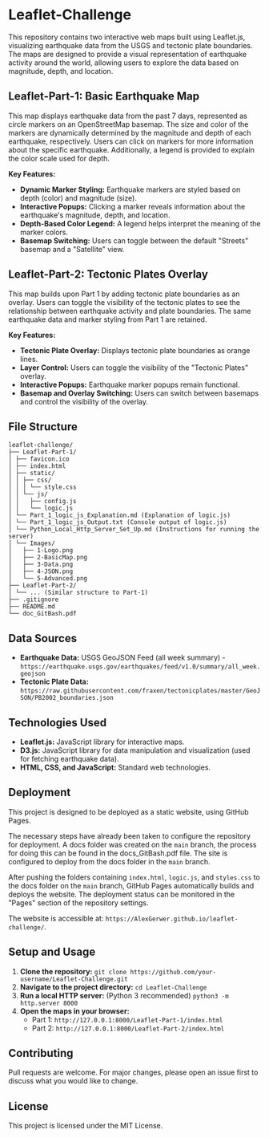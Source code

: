 # Leaflet-Challenge

This repository contains two interactive web maps built using Leaflet.js, visualizing earthquake data from the USGS and tectonic plate boundaries. The maps are designed to provide a visual representation of earthquake activity around the world, allowing users to explore the data based on magnitude, depth, and location.

## Leaflet-Part-1: Basic Earthquake Map

This map displays earthquake data from the past 7 days, represented as circle markers on an OpenStreetMap basemap. The size and color of the markers are dynamically determined by the magnitude and depth of each earthquake, respectively.  Users can click on markers for more information about the specific earthquake.  Additionally, a legend is provided to explain the color scale used for depth.

**Key Features:**

* **Dynamic Marker Styling:** Earthquake markers are styled based on depth (color) and magnitude (size).
* **Interactive Popups:** Clicking a marker reveals information about the earthquake's magnitude, depth, and location.
* **Depth-Based Color Legend:** A legend helps interpret the meaning of the marker colors.
* **Basemap Switching:** Users can toggle between the default "Streets" basemap and a "Satellite" view.

## Leaflet-Part-2: Tectonic Plates Overlay

This map builds upon Part 1 by adding tectonic plate boundaries as an overlay. Users can toggle the visibility of the tectonic plates to see the relationship between earthquake activity and plate boundaries. The same earthquake data and marker styling from Part 1 are retained.

**Key Features:**

* **Tectonic Plate Overlay:** Displays tectonic plate boundaries as orange lines.
* **Layer Control:** Users can toggle the visibility of the "Tectonic Plates" overlay.
* **Interactive Popups:** Earthquake marker popups remain functional.
* **Basemap and Overlay Switching:** Users can switch between basemaps and control the visibility of the overlay.


## File Structure
```text
leaflet-challenge/
├── Leaflet-Part-1/
│ ├── favicon.ico
│ ├── index.html
│ ├── static/
│ │ ├── css/
│ │ │ └── style.css
│ │ └── js/
│ │   ├── config.js
│ │   └── logic.js
│ └── Part_1_logic_js_Explanation.md (Explanation of logic.js)
│ └── Part_1_logic_js_Output.txt (Console output of logic.js)
│ └── Python_Local_Http_Server_Set_Up.md (Instructions for running the server)
│ └── Images/
│   ├── 1-Logo.png
│   ├── 2-BasicMap.png
│   ├── 3-Data.png
│   ├── 4-JSON.png
│   └── 5-Advanced.png
├── Leaflet-Part-2/
│ └── ... (Similar structure to Part-1)
├── .gitignore
├── README.md
└── doc_GitBash.pdf

```

## Data Sources

* **Earthquake Data:** USGS GeoJSON Feed (all week summary) - `https://earthquake.usgs.gov/earthquakes/feed/v1.0/summary/all_week.geojson`
* **Tectonic Plate Data:**  `https://raw.githubusercontent.com/fraxen/tectonicplates/master/GeoJSON/PB2002_boundaries.json`

## Technologies Used

* **Leaflet.js:** JavaScript library for interactive maps.
* **D3.js:** JavaScript library for data manipulation and visualization (used for fetching earthquake data).
* **HTML, CSS, and JavaScript:**  Standard web technologies.

## Deployment

This project is designed to be deployed as a static website, using GitHub Pages. 

The necessary steps have already been taken to configure the repository for deployment.  A docs folder was created on the `main` branch, the process for doing this can be found in the docs_GitBash.pdf file.   The site is configured to deploy from the docs folder in the `main` branch.

After pushing the folders containing `index.html`, `logic.js`, and `styles.css` to the docs folder on the `main` branch, GitHub Pages automatically builds and deploys the website. The deployment status can be monitored in the "Pages" section of the repository settings.

The website is accessible at: `https://AlexGerwer.github.io/leaflet-challenge/`.

## Setup and Usage

1. **Clone the repository:**  `git clone https://github.com/your-username/Leaflet-Challenge.git`
2. **Navigate to the project directory:** `cd Leaflet-Challenge`
3. **Run a local HTTP server:** (Python 3 recommended) `python3 -m http.server 8000`
4. **Open the maps in your browser:**
   * Part 1: `http://127.0.0.1:8000/Leaflet-Part-1/index.html`
   * Part 2: `http://127.0.0.1:8000/Leaflet-Part-2/index.html`


## Contributing

Pull requests are welcome. For major changes, please open an issue first to discuss what you would like to change.


## License

This project is licensed under the MIT License.
